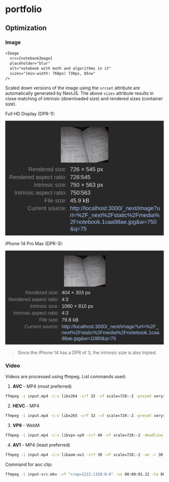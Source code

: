 # portfolio

## Optimization

### Image

```tsx
<Image
  src={notebookImage}
  placeholder="blur"
  alt="notebook with math and algorithms in it"
  sizes="(min-width: 768px) 730px, 85vw"
/>
```

Scaled down versions of the image using the `srcset` attribute are automatically generated by NextJS. The above `sizes` attribute results in close matching of intrinsic (downloaded size) and rendered sizes (container size).

Full HD Display (DPR-1):

![Full HD Display](/showcase/image-scaling-full-hd-display-dpr-1.png)

iPhone 14 Pro Max (DPR-3):

![iPhone 14 Pro Max](/showcase/image-scaling-iphone-14-pro-max-dpr-3.png)

> Since the iPhone 14 has a DPR of 3, the intrinsic size is also tripled.

### Video

Videos are processed using ffmpeg. List commands used:

1. **AVC** - MP4 (most preferred)

```bash
ffmpeg -i input.mp4 -c:v libx264 -crf 32 -vf scale=728:-2 -preset veryslow -movflags faststart -an -r 30 output.mp4
```

2. **HEVC** - MP4

```bash
ffmpeg -i input.mp4 -c:v libx265 -crf 32 -vf scale=728:-2 -preset veryslow -tag:v hvc1 -movflags faststart -an -r 30 output.mp4
```

3. **VP9** - WebM

```bash
ffmpeg -i input.mp4 -c:v libvpx-vp9 -crf 40 -vf scale=728:-2 -deadline best -an -r 30 output.webm
```

4. **AV1** - MP4 (least preferred)

```bash
ffmpeg -i input.mp4 -c:v libaom-av1 -crf 30 -vf scale=728:-2 -an -r 30 output.mp4
```

Command for aoc clip:

```bash
ffmpeg -i input-src.mkv -vf "crop=1222:1328:0:0" -ss 00:00:01.22 -to 00:00:15.5 output-src.mkv
```
